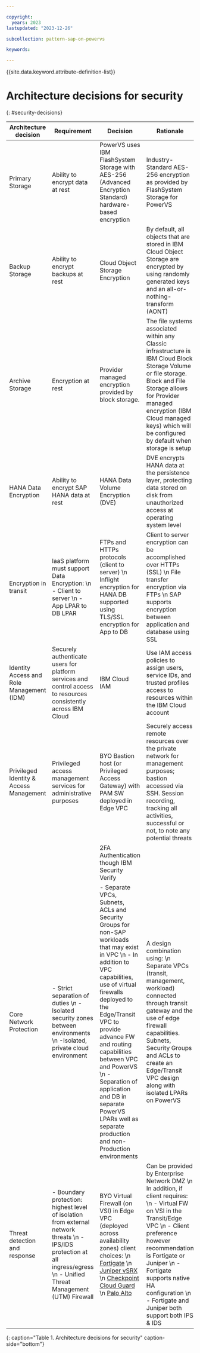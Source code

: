 ```yaml
---

copyright:
  years: 2023
lastupdated: "2023-12-26"

subcollection: pattern-sap-on-powervs

keywords:

---
```


{{site.data.keyword.attribute-definition-list}}

# Architecture decisions for security
{: #security-decisions}

|**Architecture decision**|**Requirement**|**Decision** |**Rationale**
|-|-|-|-|
|Primary Storage                         | Ability to encrypt data at rest                                                                                 |PowerVS uses IBM FlashSystem Storage with AES-256 (Advanced Encryption Standard) hardware-based encryption                                                           | Industry-Standard AES-256 encryption as provided by FlashSystem Storage for PowerVS|
|Backup Storage                       | Ability to encrypt backups at rest                                                                              |Cloud Object Storage Encryption                                                                                                                                       | By default, all objects that are stored in IBM Cloud Object Storage are encrypted by using randomly generated keys and an all-or-nothing-transform (AONT)|
|Archive Storage                         |Encryption at rest| Provider managed encryption provided by block storage.                                                                                                                | The file systems associated within any Classic infrastructure is IBM Cloud Block Storage Volume or file storage. Block and File Storage allows for Provider managed encryption (IBM Cloud managed keys) which will be configured by default when storage is setup|
|HANA Data Encryption                    | Ability to encrypt SAP HANA data at rest                                                                        |HANA Data Volume Encryption (DVE)                                                                                                                                     | DVE encrypts HANA data at the persistence layer, protecting data stored on disk from unauthorized access at operating system level|
|Encryption in transit            |IaaS platform must support Data Encryption: \n - Client to server \n - App LPAR to DB LPAR                                                                     |FTPs and HTTPs protocols (client to server) \n Inflight encryption for HANA DB supported using TLS/SSL encryption for App to DB                                                                                                                       | Client to server encryption can be accomplished over HTTPs (SSL) \n File transfer encryption via FTPs \n SAP supports encryption between application and database using SSL
|Identity Access and Role Management (IDM)| Securely authenticate users for platform services and control access to resources consistently across IBM Cloud |IBM Cloud IAM                                                                                                                                                         | Use IAM access policies to assign users, service IDs, and trusted profiles access to resources within the IBM Cloud account
|Privileged Identity & Access Management | Privileged access management services for administrative purposes                                               |BYO Bastion host (or Privileged Access Gateway) with PAM SW deployed in Edge VPC                                                                                  | Securely access remote resources over the private network for management purposes; bastion accessed via SSH. Session recording, tracking all activities, successful or not, to note any potential threats
|                               |          |2FA Authentication though IBM Security Verify                                                                                                                     |
|Core Network Protection|- Strict separation of duties \n - Isolated security zones between environments \n -Isolated, private cloud environment|- Separate VPCs, Subnets, ACLs and Security Groups for non-SAP workloads that may exist in VPC \n - In addition to VPC capabilities, use of virtual firewalls deployed to the Edge/Transit VPC to provide advance FW and routing capabilities between VPC and PowerVS \n - Separation of application and DB in separate PowerVS LPARs well as separate production and non-Production environments|A design combination using: \n Separate VPCs (transit, management, workload) connected through transit gateway and the use of edge firewall capabilities. Subnets, Security Groups and ACLs to create an Edge/Transit VPC design along with isolated LPARs on PowerVS|
|Threat detection and response|- Boundary protection: highest level of isolation from external network threats \n - IPS/IDS protection at all ingress/egress \n - Unified Threat Management (UTM) Firewall|BYO Virtual Firewall (on VSI) in Edge VPC (deployed across availability zones) client choices: \n [Fortigate](https://cloud.ibm.com/catalog/content/ibm-fortigate-AP-HA-terraform-deploy-5dd3e4ba-c94b-43ab-b416-c1c313479cec-global)  \n  [Juniper vSRX](https://cloud.ibm.com/catalog/content/juniper-vsrx-catalog-deploy-1.4-dc1e707c-33dd-4321-b2a5-c22dbf0dd0ee-global) \n [Checkpoint Cloud Guard](https://cloud.ibm.com/catalog/content/checkpoint-iaas-gw-ibm-vpc-1.0.7-9ed8dbde-2931-45f5-a7a7-0c90ce0d2686-global) \n [Palo Alto](https://cloud.ibm.com/catalog/content/ibmcloud-vmseries-1.9-6470816d-562d-4627-86a5-fe3ad4e94b30-global)|Can be provided by Enterprise Network DMZ \n In addition, if client requires: \n - Virtual FW on VSI in the Transit/Edge VPC \n - Client preference however recommendation is Fortigate or Juniper \n - Fortigate supports native HA configuration \n - Fortigate and Juniper both support both IPS & IDS
{: caption="Table 1. Architecture decisions for security" caption-side="bottom"}
